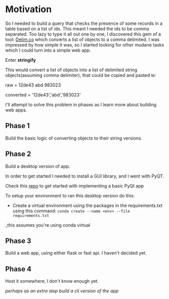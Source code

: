 # Motivation

So I needed to build a query that checks the presence of some records in a table based on a list of ids. This meant I needed the ids to be comma separated. Too lazy to type it all out one by one, I discovered this gem of a tool: [Delim.co](https://delim.co/#) which converts a list of objects to a comma delimited. I was impressed by how simple it was, so I started looking for other mudane tasks which I could turn into a simple web app. 

Enter **stringify**

This would convert a list of objects into a list of delimited string objects(assuming comma delimiter), that could be copied and pasted ie:

raw = 12de43 abd 983023

converted = '12de43','abd','983023'

I'll attempt to solve this problem in phases as I learn more about building web apps.


## Phase 1

Build the basic logic of converting objects to their string versions.

## Phase 2

Build a desktop version of app.

In order to get started I needed to install a GUI library, and I went with PyQT.

Check this [repo](https://github.com/cliffordEmmanuel/python-desktop-apps) to get started with implementing a basic PyQt app

To setup your environment to ran this desktop version do this:
- Create a virtual environment using the packages in the requirements.txt using this command:
`conda create --name <env> --file requirements.txt`

_this assumes you're using conda virtual 
## Phase 3

Build a web app, using either flask or fast api. I haven't decided yet.

## Phase 4

Host it somewhere, I don't know enough yet.

_perhaps as an extra step build a cli version of the app_